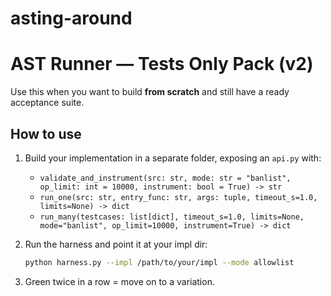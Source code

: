 # asting-around

# AST Runner — Tests Only Pack (v2)

Use this when you want to build **from scratch** and still have a ready acceptance suite.

## How to use
1) Build your implementation in a separate folder, exposing an `api.py` with:
   - `validate_and_instrument(src: str, mode: str = "banlist", op_limit: int = 10000, instrument: bool = True) -> str`
   - `run_one(src: str, entry_func: str, args: tuple, timeout_s=1.0, limits=None) -> dict`
   - `run_many(testcases: list[dict], timeout_s=1.0, limits=None, mode="banlist", op_limit=10000, instrument=True) -> dict`

2) Run the harness and point it at your impl dir:
   ```bash
   python harness.py --impl /path/to/your/impl --mode allowlist
   ```

3) Green twice in a row = move on to a variation.
